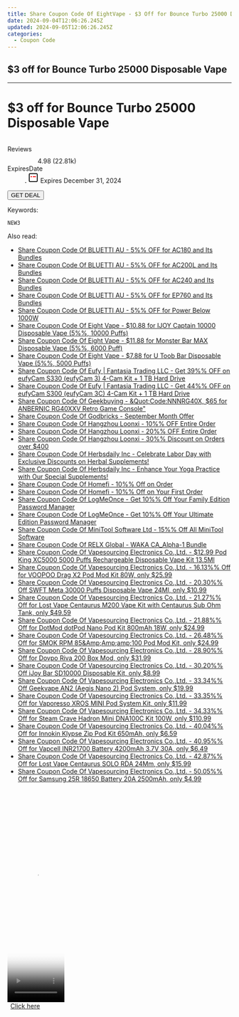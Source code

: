 ```yaml
---
title: Share Coupon Code Of EightVape - $3 Off for Bounce Turbo 25000 Disposable Vape
date: 2024-09-04T12:06:26.245Z
updated: 2024-09-05T12:06:26.245Z
categories:
  - Coupon Code
---
```


## $3 off for Bounce Turbo 25000 Disposable Vape

<hr>
<main class="px-4 py-6 sm:p-6 md:px-8 md:py-10">
  <div class="mx-auto grid max-w-4xl grid-cols-1 lg:max-w-5xl lg:grid-cols-2 lg:gap-x-20">
    <div class="relative col-start-1 row-start-1 flex flex-col-reverse rounded-lg bg-gradient-to-t from-black/75 via-black/0 p-3 sm:row-start-2 sm:bg-none sm:p-0 lg:row-start-1">
      <h1 class="mt-1 text-lg font-semibold text-white sm:text-slate-900 md:text-2xl dark:sm:text-white">$3 off for Bounce Turbo 25000 Disposable Vape</h1>
    </div>
        <div class="col-start-1 col-end-3 row-start-1 grid gap-4 sm:mb-6 sm:grid-cols-4 lg:col-start-2 lg:row-span-6 lg:row-end-6 lg:mb-0 lg:gap-6">
      <img src="https://static.shareasale.com/image/59344/deal/BounceTurbo25000DisposableVape.jpeg" alt="" class="h-60 w-full rounded-lg object-cover sm:col-span-2 sm:h-52 lg:col-span-full" loading="lazy" />
    </div>
        <dl class="row-start-2 mt-4 flex items-center text-xs font-medium sm:row-start-3 sm:mt-1 md:mt-2.5 lg:row-start-2">
      <dt class="sr-only">Reviews</dt>
      <dd class="flex items-center text-indigo-600 dark:text-indigo-400">
        <svg width="24" height="24" fill="none" aria-hidden="true" class="mr-1 stroke-current dark:stroke-indigo-500">
          <path d="m12 5 2 5h5l-4 4 2.103 5L12 16l-5.103 3L9 14l-4-4h5l2-5Z" stroke-width="2" stroke-linecap="round" stroke-linejoin="round" />
        </svg>
        <span>4.98 <span class="font-normal text-slate-400">(22.81k)</span></span>
      </dd>
      <dt class="sr-only">ExpiresDate</dt>
      <dd class="flex items-center">
        <svg width="2" height="2" aria-hidden="true" fill="currentColor" class="mx-3 text-slate-300">
          <circle cx="1" cy="1" r="1" />
        </svg>
        <svg width="24" height="24" viewBox="0 0 24 24" fill="none" stroke="currentColor" stroke-width="2">
          <rect x="3" y="3" width="18" height="18" rx="2" fill="#fff" />
          <path d="M6 10L18 10" stroke="red" stroke-width="2" fill="none" />
          <path d="M10 6L10 18" stroke="#fff" stroke-width="2" fill="none" />
        </svg>
        Expires December 31, 2024      </dd>
    </dl>
    <div class="col-start-1 row-start-3 mt-4 self-center sm:col-start-2 sm:row-span-2 sm:row-start-2 sm:mt-0 lg:col-start-1 lg:row-start-3 lg:row-end-4 lg:mt-6">
      <button type="button" onClick="javascript:window.open(decodeURIComponent('https%3A%2F%2Fwww.shareasale.com%2Fu.cfm%3Fd%3D1201844%26m%3D59344%26u%3D4338022'), '_blank');void(0);" class="rounded-lg bg-red-600 px-3 py-2 text-sm font-medium leading-6 text-white">GET DEAL</button>
    </div>
    <p class="col-start-1 mt-4 text-sm leading-6 sm:col-span-2 lg:col-span-1 lg:row-start-4 lg:mt-6 dark:text-slate-400"> Keywords: </p>
    <p class="mt-4">
      <code class="bg-purple-900 p-4 text-sm font-bold tracking-widest text-white">NEW3</code>
    </p>
  </div>
</main>
<span class="atpl-alsoreadstyle">Also read:</span>
<div><ul>
<li><a href="https://coupons.techidaily.com/coupon-1227451-share-109567-sale/"><u>Share Coupon Code Of BLUETTI AU - 5%% OFF for AC180 and Its Bundles</u></a></li>
<li><a href="https://coupons.techidaily.com/coupon-1227453-share-109567-sale/"><u>Share Coupon Code Of BLUETTI AU - 5%% OFF for AC200L and Its Bundles</u></a></li>
<li><a href="https://coupons.techidaily.com/coupon-1227455-share-109567-sale/"><u>Share Coupon Code Of BLUETTI AU - 5%% OFF for AC240 and Its Bundles</u></a></li>
<li><a href="https://coupons.techidaily.com/coupon-1227456-share-109567-sale/"><u>Share Coupon Code Of BLUETTI AU - 5%% OFF for EP760 and Its Bundles</u></a></li>
<li><a href="https://coupons.techidaily.com/coupon-1227457-share-109567-sale/"><u>Share Coupon Code Of BLUETTI AU - 5%% OFF for Power Below 1000W</u></a></li>
<li><a href="https://coupons.techidaily.com/coupon-1084491-share-59344-sale/"><u>Share Coupon Code Of Eight Vape - $10.88 for IJOY Captain 10000 Disposable Vape (5%%, 10000 Puffs)</u></a></li>
<li><a href="https://coupons.techidaily.com/coupon-1081569-share-59344-sale/"><u>Share Coupon Code Of Eight Vape - $11.88 for Monster Bar MAX Disposable Vape (5%%, 6000 Puff)</u></a></li>
<li><a href="https://coupons.techidaily.com/coupon-1081516-share-59344-sale/"><u>Share Coupon Code Of Eight Vape - $7.88 for U Toob Bar Disposable Vape (5%%, 5000 Puffs)</u></a></li>
<li><a href="https://coupons.techidaily.com/coupon-1232885-share-115200-sale/"><u>Share Coupon Code Of Eufy | Fantasia Trading LLC - Get 39%% OFF on eufyCam S330 (eufyCam 3) 4-Cam Kit + 1 TB Hard Drive</u></a></li>
<li><a href="https://coupons.techidaily.com/coupon-1232887-share-115200-sale/"><u>Share Coupon Code Of Eufy | Fantasia Trading LLC - Get 44%% OFF on eufyCam S300 (eufyCam 3C) 4-Cam Kit + 1 TB Hard Drive</u></a></li>
<li><a href="https://coupons.techidaily.com/coupon-1232636-share-38812-sale/"><u>Share Coupon Code Of Geekbuying - &Quot;Code:NNNRG40X, $65 for ANBERNIC RG40XXV Retro Game Console&quot;</u></a></li>
<li><a href="https://coupons.techidaily.com/coupon-1233067-share-153229-sale/"><u>Share Coupon Code Of Godbricks - September Month Offer</u></a></li>
<li><a href="https://coupons.techidaily.com/coupon-1232914-share-155620-sale/"><u>Share Coupon Code Of Hangzhou Loonxi - 10%% OFF  Entire Order</u></a></li>
<li><a href="https://coupons.techidaily.com/coupon-1232915-share-155620-sale/"><u>Share Coupon Code Of Hangzhou Loonxi - 20%% OFF  Entire Order</u></a></li>
<li><a href="https://coupons.techidaily.com/coupon-1232916-share-155620-sale/"><u>Share Coupon Code Of Hangzhou Loonxi - 30%% Discount on Orders over $400</u></a></li>
<li><a href="https://coupons.techidaily.com/coupon-1233059-share-154766-sale/"><u>Share Coupon Code Of Herbsdaily Inc - Celebrate Labor Day with Exclusive Discounts on Herbal Supplements!</u></a></li>
<li><a href="https://coupons.techidaily.com/coupon-1233060-share-154766-sale/"><u>Share Coupon Code Of Herbsdaily Inc - Enhance Your Yoga Practice with Our Special Supplements!</u></a></li>
<li><a href="https://coupons.techidaily.com/coupon-1072100-share-136652-sale/"><u>Share Coupon Code Of Homefi - 10%% Off on Order</u></a></li>
<li><a href="https://coupons.techidaily.com/coupon-1007207-share-136652-sale/"><u>Share Coupon Code Of Homefi - 10%% Off on Your First Order</u></a></li>
<li><a href="https://coupons.techidaily.com/coupon-807525-share-80525-sale/"><u>Share Coupon Code Of LogMeOnce - Get 10%% Off Your Family Edition Password Manager</u></a></li>
<li><a href="https://coupons.techidaily.com/coupon-807524-share-80525-sale/"><u>Share Coupon Code Of LogMeOnce - Get 10%% Off Your Ultimate Edition Password Manager</u></a></li>
<li><a href="https://coupons.techidaily.com/coupon-884641-share-115521-sale/"><u>Share Coupon Code Of MiniTool Software Ltd - 15%% Off All MiniTool Software</u></a></li>
<li><a href="https://coupons.techidaily.com/coupon-1232238-share-92020-sale/"><u>Share Coupon Code Of RELX Global - WAKA CA_Alpha-1 Bundle</u></a></li>
<li><a href="https://coupons.techidaily.com/coupon-928711-share-90958-sale/"><u>Share Coupon Code Of Vapesourcing Electronics Co.,Ltd. - $12.99 Pod King XC5000 5000 Puffs Rechargeable Disposable Vape Kit 13.5Ml</u></a></li>
<li><a href="https://coupons.techidaily.com/coupon-1067717-share-90958-sale/"><u>Share Coupon Code Of Vapesourcing Electronics Co.,Ltd. - 16.13%% Off for VOOPOO Drag X2 Pod Mod Kit 80W, only $25.99</u></a></li>
<li><a href="https://coupons.techidaily.com/coupon-1121400-share-90958-sale/"><u>Share Coupon Code Of Vapesourcing Electronics Co.,Ltd. - 20.30%% Off SWFT Meta 30000 Puffs Disposable Vape 24Ml, only $10.99</u></a></li>
<li><a href="https://coupons.techidaily.com/coupon-967927-share-90958-sale/"><u>Share Coupon Code Of Vapesourcing Electronics Co.,Ltd. - 21.27%% Off for Lost Vape Centaurus M200 Vape Kit with Centaurus Sub Ohm Tank, only $49.59</u></a></li>
<li><a href="https://coupons.techidaily.com/coupon-997665-share-90958-sale/"><u>Share Coupon Code Of Vapesourcing Electronics Co.,Ltd. - 21.88%% Off for DotMod dotPod Nano Pod Kit 800mAh 18W, only $24.99</u></a></li>
<li><a href="https://coupons.techidaily.com/coupon-941775-share-90958-sale/"><u>Share Coupon Code Of Vapesourcing Electronics Co.,Ltd. - 26.48%% Off for SMOK RPM 85&Amp;Amp;amp;100 Pod Mod Kit, only $24.99</u></a></li>
<li><a href="https://coupons.techidaily.com/coupon-854798-share-90958-sale/"><u>Share Coupon Code Of Vapesourcing Electronics Co.,Ltd. - 28.90%% Off for Dovpo Riva 200 Box Mod, only $31.99</u></a></li>
<li><a href="https://coupons.techidaily.com/coupon-1067067-share-90958-sale/"><u>Share Coupon Code Of Vapesourcing Electronics Co.,Ltd. - 30.20%% Off iJoy Bar SD10000 Disposable Kit, only $8.99</u></a></li>
<li><a href="https://coupons.techidaily.com/coupon-1067684-share-90958-sale/"><u>Share Coupon Code Of Vapesourcing Electronics Co.,Ltd. - 33.34%% Off Geekvape AN2 (Aegis Nano 2) Pod System, only $19.99</u></a></li>
<li><a href="https://coupons.techidaily.com/coupon-823580-share-90958-sale/"><u>Share Coupon Code Of Vapesourcing Electronics Co.,Ltd. - 33.35%% Off for Vaporesso XROS MINI Pod System Kit, only $11.99</u></a></li>
<li><a href="https://coupons.techidaily.com/coupon-875518-share-90958-sale/"><u>Share Coupon Code Of Vapesourcing Electronics Co.,Ltd. - 34.33%% Off for Steam Crave Hadron Mini DNA100C Kit 100W, only $110.99</u></a></li>
<li><a href="https://coupons.techidaily.com/coupon-1037475-share-90958-sale/"><u>Share Coupon Code Of Vapesourcing Electronics Co.,Ltd. - 40.04%% Off for Innokin Klypse Zip Pod Kit 650mAh, only $6.59</u></a></li>
<li><a href="https://coupons.techidaily.com/coupon-933468-share-90958-sale/"><u>Share Coupon Code Of Vapesourcing Electronics Co.,Ltd. - 40.95%% Off for Vapcell INR21700 Battery 4200mAh 3.7V 30A, only $6.49</u></a></li>
<li><a href="https://coupons.techidaily.com/coupon-880263-share-90958-sale/"><u>Share Coupon Code Of Vapesourcing Electronics Co.,Ltd. - 42.87%% Off for Lost Vape Centaurus SOLO RDA 24Mm, only $15.99</u></a></li>
<li><a href="https://coupons.techidaily.com/coupon-899319-share-90958-sale/"><u>Share Coupon Code Of Vapesourcing Electronics Co.,Ltd. - 50.05%% Off for Samsung 25R 18650 Battery 20A 2500mAh, only $4.99</u></a></li>
</ul></div>

<ins class="adsbygoogle"
      style="display:block"
      data-ad-client="ca-pub-7571918770474297"
      data-ad-slot="8358498916"
      data-ad-format="auto"
      data-full-width-responsive="true"></ins>
<!-- affiliate ads begin -->
<span id="1977004">
					<video width="128" height="480" style="cursor:pointer"
           poster="//a.impactradius-go.com/display-clicktoplayimage/1977004.png"
           onclick="if(!this.playClicked){this.play();this.setAttribute('controls',true);this.playClicked=true;}">
	   <source src="//a.impactradius-go.com/display-ad/22993-1977004">
	   <img src="//a.impactradius-go.com/display-clicktoplayimage/1977004.png" style="border: none; height: 100%; width: 100%; object-fit: contain">
	</video>
	<div style="width:80px;text-align:center"><a href="javascript:window.open(decodeURIComponent('https%3A%2F%2Fhomestyler.sjv.io%2Fc%2F5597632%2F1977004%2F22993'), '_blank');void(0);">Click here</a></div>
</span>
<img height="0" width="0" src="https://imp.pxf.io/i/5597632/1977004/22993" style="position:absolute;visibility:hidden;" border="0" />
<!-- affiliate ads end -->